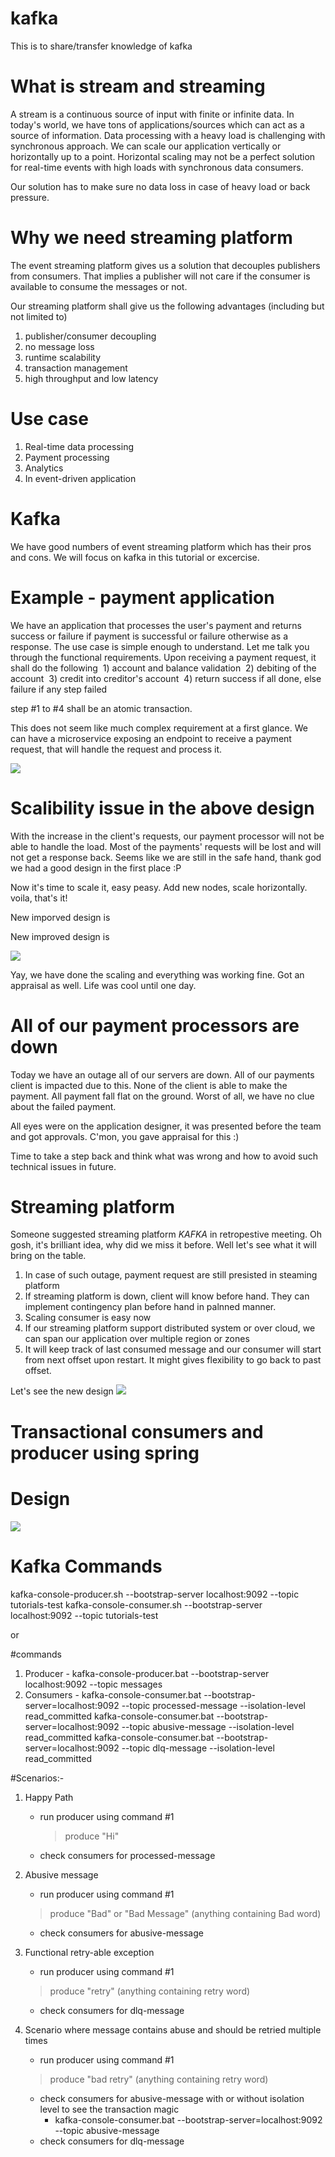 # kafka

This is to share/transfer knowledge of kafka

# What is stream and streaming
A stream is a continuous source of input with finite or infinite data. In today's world, we have tons of applications/sources which can act as a source of information. Data processing with a heavy load is challenging with synchronous approach. We can scale our application vertically or horizontally up to a point. Horizontal scaling may not be a perfect solution for real-time events with high loads with synchronous data consumers.

Our solution has to make sure no data loss in case of heavy load or back pressure. 

# Why we need streaming platform
The event streaming platform gives us a solution that decouples publishers from consumers. That implies a publisher will not care if the consumer is available to consume the messages or not.

Our streaming platform shall give us the following advantages (including but not limited to)
1) publisher/consumer decoupling
2) no message loss
3) runtime scalability
4) transaction management
5) high throughput and low latency

# Use case
1) Real-time data processing
2) Payment processing
3) Analytics
4) In event-driven application


# Kafka
  We have good numbers of event streaming platform which has their pros and cons. We will focus on kafka in this tutorial or excercise.
  
 
 # Example - payment application
 
We have an application that processes the user's payment and returns success or failure if payment is successful or failure otherwise as a response. The use case is simple enough to understand. Let me talk you through the functional requirements. Upon receiving a payment request, it shall do the following
 1) account and balance validation
 2) debiting of the account
 3) credit into creditor's account
 4) return success if all done, else failure if any step failed

step #1 to #4 shall be an atomic transaction.

This does not seem like much complex requirement at a first glance. We can have a microservice exposing an endpoint to receive a payment request, that will handle the request and process it.  
 
 ![](https://github.com/bhattharishbvp/kafka/blob/main/payment_processor_microservice.png)


# Scalibility issue in the above design
With the increase in the client's requests, our payment processor will not be able to handle the load. Most of the payments' requests will be lost and will not get a response back. Seems like we are still in the safe hand, thank god we had a good design in the first place :P

Now it's time to scale it, easy peasy. Add new nodes, scale horizontally. voila, that's it!

New imporved design is

New improved design is

![](https://github.com/bhattharishbvp/kafka/blob/main/payment_processor_microservice_scaling.png)

Yay, we have done the scaling and everything was working fine. Got an appraisal as well. Life was cool until one day.

# All of our payment processors are down

Today we have an outage all of our servers are down. All of our payments client is impacted due to this. None of the client is able to make the payment. All payment fall flat on the ground. Worst of all, we have no clue about the failed payment. 

All eyes were on the application designer, it was presented before the team and got approvals. C'mon, you gave appraisal for this :)

Time to take a step back and think what was wrong and how to avoid such technical issues in future.


# Streaming platform
Someone suggested streaming platform *KAFKA* in retropestive meeting. Oh gosh, it's brilliant idea, why did we miss it before. Well let's see what it will bring on the table.

1. In case of such outage, payment request are still presisted in steaming platform
2. If streaming platform is down, client will know before hand. They can implement contingency plan before hand in palnned manner.
3. Scaling consumer is easy now
4. If our streaming platform support distributed system or over cloud, we can span our application over multiple region or zones
5. It will keep track of last consumed message and our consumer will start from next offset upon restart. It might gives flexibility to go back to past offset.

Let's see the new design
![](https://github.com/bhattharishbvp/kafka/blob/main/payment_processing_with_kafka.png)


# Transactional consumers and producer using spring

# Design
![](https://github.com/bhattharishbvp/kafka/blob/main/system-architecture.png)

# Kafka Commands
kafka-console-producer.sh --bootstrap-server localhost:9092 --topic tutorials-test
kafka-console-consumer.sh --bootstrap-server localhost:9092 --topic tutorials-test

or

#commands
 1. Producer - kafka-console-producer.bat --bootstrap-server localhost:9092 --topic messages
 2. Consumers - 
        kafka-console-consumer.bat --bootstrap-server=localhost:9092 --topic processed-message --isolation-level read_committed
        kafka-console-consumer.bat --bootstrap-server=localhost:9092 --topic abusive-message --isolation-level read_committed
        kafka-console-consumer.bat --bootstrap-server=localhost:9092 --topic dlq-message --isolation-level read_committed
    

#Scenarios:-
1) Happy Path
   - run producer using command #1
     > produce "Hi"
   - check consumers for processed-message
 
2) Abusive message
   - run producer using command #1
    > produce "Bad" or "Bad Message" (anything containing Bad word)
   - check consumers for abusive-message

3) Functional retry-able exception 
   - run producer using command #1
    > produce "retry"  (anything containing retry word)
   - check consumers for dlq-message

4) Scenario where message contains abuse and should be retried multiple times
   - run producer using command #1
    > produce "bad retry"  (anything containing retry word)
   - check consumers for abusive-message with or without isolation level to see the transaction magic
     - kafka-console-consumer.bat --bootstrap-server=localhost:9092 --topic abusive-message
   - check consumers for dlq-message
